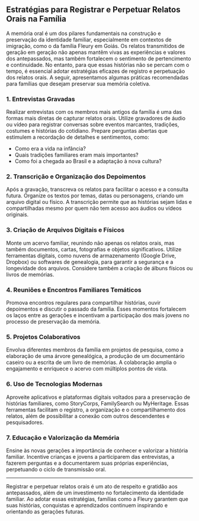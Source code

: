 ## Estratégias para Registrar e Perpetuar Relatos Orais na Família

A memória oral é um dos pilares fundamentais na construção e preservação da identidade familiar, especialmente em contextos de imigração, como o da família Fleury em Goiás. Os relatos transmitidos de geração em geração não apenas mantêm vivas as experiências e valores dos antepassados, mas também fortalecem o sentimento de pertencimento e continuidade. No entanto, para que essas histórias não se percam com o tempo, é essencial adotar estratégias eficazes de registro e perpetuação dos relatos orais. A seguir, apresentamos algumas práticas recomendadas para famílias que desejam preservar sua memória coletiva.

### 1. **Entrevistas Gravadas**

Realizar entrevistas com os membros mais antigos da família é uma das formas mais diretas de capturar relatos orais. Utilize gravadores de áudio ou vídeo para registrar conversas sobre eventos marcantes, tradições, costumes e histórias do cotidiano. Prepare perguntas abertas que estimulem a recordação de detalhes e sentimentos, como:

- Como era a vida na infância?
- Quais tradições familiares eram mais importantes?
- Como foi a chegada ao Brasil e a adaptação à nova cultura?

### 2. **Transcrição e Organização dos Depoimentos**

Após a gravação, transcreva os relatos para facilitar o acesso e a consulta futura. Organize os textos por temas, datas ou personagens, criando um arquivo digital ou físico. A transcrição permite que as histórias sejam lidas e compartilhadas mesmo por quem não tem acesso aos áudios ou vídeos originais.

### 3. **Criação de Arquivos Digitais e Físicos**

Monte um acervo familiar, reunindo não apenas os relatos orais, mas também documentos, cartas, fotografias e objetos significativos. Utilize ferramentas digitais, como nuvens de armazenamento (Google Drive, Dropbox) ou softwares de genealogia, para garantir a segurança e a longevidade dos arquivos. Considere também a criação de álbuns físicos ou livros de memórias.

### 4. **Reuniões e Encontros Familiares Temáticos**

Promova encontros regulares para compartilhar histórias, ouvir depoimentos e discutir o passado da família. Esses momentos fortalecem os laços entre as gerações e incentivam a participação dos mais jovens no processo de preservação da memória.

### 5. **Projetos Colaborativos**

Envolva diferentes membros da família em projetos de pesquisa, como a elaboração de uma árvore genealógica, a produção de um documentário caseiro ou a escrita de um livro de memórias. A colaboração amplia o engajamento e enriquece o acervo com múltiplos pontos de vista.

### 6. **Uso de Tecnologias Modernas**

Aproveite aplicativos e plataformas digitais voltados para a preservação de histórias familiares, como StoryCorps, FamilySearch ou MyHeritage. Essas ferramentas facilitam o registro, a organização e o compartilhamento dos relatos, além de possibilitar a conexão com outros descendentes e pesquisadores.

### 7. **Educação e Valorização da Memória**

Ensine às novas gerações a importância de conhecer e valorizar a história familiar. Incentive crianças e jovens a participarem das entrevistas, a fazerem perguntas e a documentarem suas próprias experiências, perpetuando o ciclo de transmissão oral.

---

Registrar e perpetuar relatos orais é um ato de respeito e gratidão aos antepassados, além de um investimento no fortalecimento da identidade familiar. Ao adotar essas estratégias, famílias como a Fleury garantem que suas histórias, conquistas e aprendizados continuem inspirando e orientando as gerações futuras.
